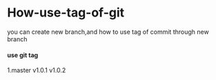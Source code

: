 # How-use-tag-of-git
you can create new branch,and how to use tag of commit through new branch


####  use git tag


1.master     v1.0.1    v1.0.2
